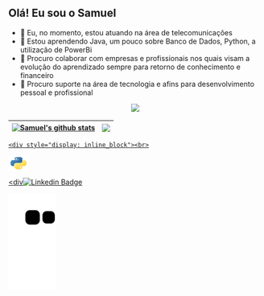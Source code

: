 ## Olá! Eu sou o Samuel

- 🔭 Eu, no momento, estou atuando na área de telecomunicações
- 🌱 Estou aprendendo Java, um pouco sobre Banco de Dados, Python, a utilização de PowerBi
- 👯 Procuro colaborar com empresas e profissionais nos quais visam a evolução do aprendizado sempre para retorno de conhecimento e financeiro
- 🤔 Procuro suporte na área de tecnologia e afins para desenvolvimento pessoal e profissional

<div align="center">
  <a href="https://beacons.ai/SamuelPDS"> <imgheight="140em"src="https://githubreadmestatsberyl.vercel.app/apiusername=SamuelPDS&&show_icons=true&title_color=fff&icon_color=79ff97&text_color=9f9f9f&bg_color=151515/> 
  <img height="140em" src="https://github-readme-stats.vercel.app/api/top-langs/?username=SamuelPDS&layout=compact&langs_count=7&theme=dark"/>
</div>

| <a href="https://github.com/SamuelPDS/github-readme-stats"><img align="center" src="https://github-readme-stats.vercel.app/api?username=SamuelPDS&show_icons=true&include_all_commits=true&theme=dark_border=true" alt="Samuel's github stats" /></a> | <a href="https://github.com/SamuelPDS/github-readme-stats"><img align="center" src="https://github-readme-stats.vercel.app/api/top-langs/?username=SamuelPDS&layout=compact&theme=buefy&hide_border=true" /></a> |
| ------------- | ------------- |

    <div style="display: inline_block"><br>
  <img align="center" alt="-Python" height="30" width="40" src="https://raw.githubusercontent.com/devicons/devicon/master/icons/python/python-original.svg">    
</div>

<div[![Linkedin Badge](https://img.shields.io/badge/-LinkedIn-0077B5?style=for-the-badge&logo=Linkedin&logoColor=white&link=https://https://www.linkedin.com/in/samuel-charles-571614202/)](https://www.linkedin.com/in/samuel-charles-571614202/)&nbsp;
</p>
  
   ![Snake animation](https://github.com/SamuelPDS/SamuelPDS/blob/output/github-contribution-grid-snake.svg)
   
  </div> 
